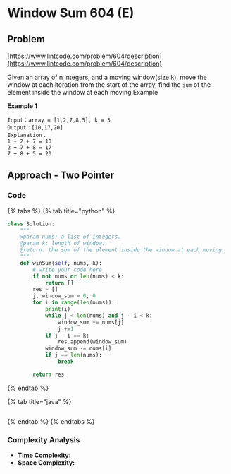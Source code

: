 # Window Sum 604 \(E\)

## Problem

[https://www.lintcode.com/problem/604/description](https://www.lintcode.com/problem/604/description)

Given an array of n integers, and a moving window\(size k\), move the window at each iteration from the start of the array, find the `sum` of the element inside the window at each moving.Example

**Example 1**

```text
Input：array = [1,2,7,8,5], k = 3
Output：[10,17,20]
Explanation：
1 + 2 + 7 = 10
2 + 7 + 8 = 17
7 + 8 + 5 = 20
```

## Approach - Two Pointer

### Code

{% tabs %}
{% tab title="python" %}
```python
class Solution:
    """
    @param nums: a list of integers.
    @param k: length of window.
    @return: the sum of the element inside the window at each moving.
    """
    def winSum(self, nums, k):
        # write your code here
        if not nums or len(nums) < k:
            return []
        res = []
        j, window_sum = 0, 0
        for i in range(len(nums)):
            print(i)
            while j < len(nums) and j - i < k:
                window_sum += nums[j]
                j +=1
            if j - i == k:
                res.append(window_sum)
            window_sum -= nums[i]
            if j == len(nums):
                break

        return res
```
{% endtab %}

{% tab title="java" %}
```

```
{% endtab %}
{% endtabs %}

### Complexity Analysis

* **Time Complexity:**
* **Space Complexity:**

